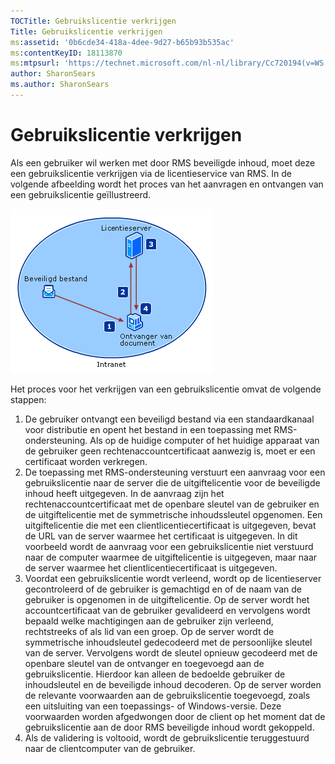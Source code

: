 ```yaml
---
TOCTitle: Gebruikslicentie verkrijgen
Title: Gebruikslicentie verkrijgen
ms:assetid: '0b6cde34-418a-4dee-9d27-b65b93b535ac'
ms:contentKeyID: 18113870
ms:mtpsurl: 'https://technet.microsoft.com/nl-nl/library/Cc720194(v=WS.10)'
author: SharonSears
ms.author: SharonSears
---
```


Gebruikslicentie verkrijgen
===========================

Als een gebruiker wil werken met door RMS beveiligde inhoud, moet deze een gebruikslicentie verkrijgen via de licentieservice van RMS. In de volgende afbeelding wordt het proces van het aanvragen en ontvangen van een gebruikslicentie geïllustreerd.

![alt text](/security-updates/images/Cc720194.37b8d28c-9749-4e81-bc6a-22692fefb8b6(WS.10).gif "Proces van het verkrijgen van een gebruikslicentie")

Het proces voor het verkrijgen van een gebruikslicentie omvat de volgende stappen:

1.  De gebruiker ontvangt een beveiligd bestand via een standaardkanaal voor distributie en opent het bestand in een toepassing met RMS-ondersteuning. Als op de huidige computer of het huidige apparaat van de gebruiker geen rechtenaccountcertificaat aanwezig is, moet er een certificaat worden verkregen.
2.  De toepassing met RMS-ondersteuning verstuurt een aanvraag voor een gebruikslicentie naar de server die de uitgiftelicentie voor de beveiligde inhoud heeft uitgegeven. In de aanvraag zijn het rechtenaccountcertificaat met de openbare sleutel van de gebruiker en de uitgiftelicentie met de symmetrische inhoudssleutel opgenomen.
    Een uitgiftelicentie die met een clientlicentiecertificaat is uitgegeven, bevat de URL van de server waarmee het certificaat is uitgegeven. In dit voorbeeld wordt de aanvraag voor een gebruikslicentie niet verstuurd naar de computer waarmee de uitgiftelicentie is uitgegeven, maar naar de server waarmee het clientlicentiecertificaat is uitgegeven.
3.  Voordat een gebruikslicentie wordt verleend, wordt op de licentieserver gecontroleerd of de gebruiker is gemachtigd en of de naam van de gebruiker is opgenomen in de uitgiftelicentie. Op de server wordt het accountcertificaat van de gebruiker gevalideerd en vervolgens wordt bepaald welke machtigingen aan de gebruiker zijn verleend, rechtstreeks of als lid van een groep.
    Op de server wordt de symmetrische inhoudsleutel gedecodeerd met de persoonlijke sleutel van de server. Vervolgens wordt de sleutel opnieuw gecodeerd met de openbare sleutel van de ontvanger en toegevoegd aan de gebruikslicentie. Hierdoor kan alleen de bedoelde gebruiker de inhoudsleutel en de beveiligde inhoud decoderen.
    Op de server worden de relevante voorwaarden aan de gebruikslicentie toegevoegd, zoals een uitsluiting van een toepassings- of Windows-versie. Deze voorwaarden worden afgedwongen door de client op het moment dat de gebruikslicentie aan de door RMS beveiligde inhoud wordt gekoppeld.
4.  Als de validering is voltooid, wordt de gebruikslicentie teruggestuurd naar de clientcomputer van de gebruiker.
